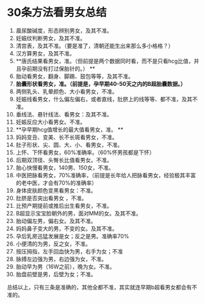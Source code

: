 # 30条方法看男女总结

1. 晨尿酸碱度，形态辨别男女，及其不准。
2. 妊娠纹判断男女，及其不准。 
3. 清宫表，及其不准。（要是准了，清朝还能生出来那么多小格格？） 
4. 汉方算男女，及其不准。 
5. **唐氏结果看男女，准。（但前提是两个数据同时看，而不是只看hcg比值，并且孕前期没有打过保胎针的。） **
6. 胎动看男女，翻身、脚踢、鼓包等等，及其不准。 
7. **胎囊形状看男女，准。（前提是，孕早期40-50天之内的B超胎囊数据。）**
8. 两侧乳头、乳晕颜色、大小看男女，不准。 
9. 妊娠线看男女，什么偏左偏右，或者直线，肚脐上的线等等、都不准，及其不准。 
10. 垂线法、悬针线法、看男女：及其不准。 
11. 妊娠反应大小看男女。不准。 
12. **孕早期hcg值增长的最大值看男女，准。 **
13. 妈妈变丑、变美、长不长斑看男女，不准。 
14. 肚子形状、尖、圆、大、小、看男女，不准。 
15. 上怀、下怀看男女，60%准确率。（60%怀男孩都是下怀） 
16. 后期双顶径、头臀长比值看男女。不准。 
17. 胎心快慢看男女，140男、150女，不准。 
18. 中医把脉看男女，70%准确率，（前提是长年给人把脉看男女，经验极其丰富的老中医，才会有70%的准确率） 
19. 身体皮肤颜色变黑看男女：不准。
20. 肚脐是否突出看男女 ，不准。 
21. 比预产期提前或推后出生看男女，不准。 
22. B超显示宝宝脸朝外的男，面对MM的女。及其不准。 
23. 胎动偏左男，偏右女。及其不准。
24. 妈妈鼻子变大的男，不变的女。及其不准。 
25. 孕后乳房迅猛发展是女；反之是男。准确率70% 
26. 小便清的为男，反之女，不准。 
27. 按压拇指，左手回血快为男，右手为女；不准 
28. 脉搏左边强为男，右边强为女，不准。
29. 胎动早为男（16W之前），晚为女。不准。 
30. 胎盘前壁是男，后壁为女；不准。 

总结以上，只有三条是准确的，其他全都不准，其实就连早期b超看男女都会有不准的。
